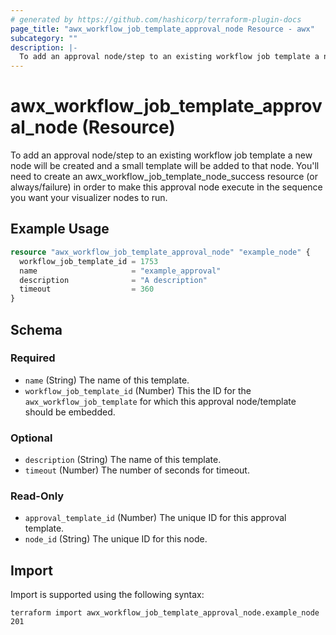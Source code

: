 ```yaml
---
# generated by https://github.com/hashicorp/terraform-plugin-docs
page_title: "awx_workflow_job_template_approval_node Resource - awx"
subcategory: ""
description: |-
  To add an approval node/step to an existing workflow job template a new node will be created and a small template will be added to that node. You'll need to create an awx_workflow_job_template_node_success resource (or always/failure) in order to make this approval node execute in the sequence you want your visualizer nodes to run.
---
```


# awx_workflow_job_template_approval_node (Resource)

To add an approval node/step to an existing workflow job template a new node will be created and a small template will be added to that node. You'll need to create an awx_workflow_job_template_node_success resource (or always/failure) in order to make this approval node execute in the sequence you want your visualizer nodes to run.

## Example Usage

```terraform
resource "awx_workflow_job_template_approval_node" "example_node" {
  workflow_job_template_id = 1753
  name                     = "example_approval"
  description              = "A description"
  timeout                  = 360
}
```

<!-- schema generated by tfplugindocs -->
## Schema

### Required

- `name` (String) The name of this template.
- `workflow_job_template_id` (Number) This the ID for the `awx_workflow_job_template` for which this approval node/template should be embedded.

### Optional

- `description` (String) The name of this template.
- `timeout` (Number) The number of seconds for timeout.

### Read-Only

- `approval_template_id` (Number) The unique ID for this approval template.
- `node_id` (String) The unique ID for this node.

## Import

Import is supported using the following syntax:

```shell
terraform import awx_workflow_job_template_approval_node.example_node 201
```
